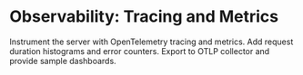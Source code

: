 # Observability: Tracing and Metrics
Instrument the server with OpenTelemetry tracing and metrics. Add request duration histograms and error counters.
Export to OTLP collector and provide sample dashboards.
